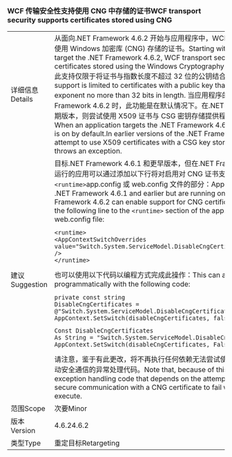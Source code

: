 ### <a name="wcf-transport-security-supports-certificates-stored-using-cng"></a><span data-ttu-id="62930-101">WCF 传输安全性支持使用 CNG 中存储的证书</span><span class="sxs-lookup"><span data-stu-id="62930-101">WCF transport security supports certificates stored using CNG</span></span>

|   |   |
|---|---|
|<span data-ttu-id="62930-102">详细信息</span><span class="sxs-lookup"><span data-stu-id="62930-102">Details</span></span>|<span data-ttu-id="62930-103">从面向.NET Framework 4.6.2 开始与应用程序中，WCF 传输安全支持使用 Windows 加密库 (CNG) 存储的证书。</span><span class="sxs-lookup"><span data-stu-id="62930-103">Starting with apps that target the .NET Framework 4.6.2, WCF transport security supports certificates stored using the Windows Cryptography Library (CNG).</span></span> <span data-ttu-id="62930-104">此支持仅限于将证书与指数长度不超过 32 位的公钥结合使用。</span><span class="sxs-lookup"><span data-stu-id="62930-104">This support is limited to certificates with a public key that has an exponent no more than 32 bits in length.</span></span> <span data-ttu-id="62930-105">当应用程序的目标.NET Framework 4.6.2 时，此功能是在默认情况下。在.NET framework 的早期版本，则尝试使用 X509 证书与 CSG 密钥存储提供程序会引发异常。</span><span class="sxs-lookup"><span data-stu-id="62930-105">When an application targets the .NET Framework 4.6.2, this feature is on by default.In earlier versions of the .NET Framework, the attempt to use X509 certificates with a CSG key storage provider throws an exception.</span></span>|
|<span data-ttu-id="62930-106">建议</span><span class="sxs-lookup"><span data-stu-id="62930-106">Suggestion</span></span>|<span data-ttu-id="62930-107">目标.NET Framework 4.6.1 和更早版本，但在.NET Framework 4.6.2 运行的应用可以通过添加以下行将对启用对 CNG 证书支持<code>&lt;runtime&gt;</code>app.config 或 web.config 文件的部分：</span><span class="sxs-lookup"><span data-stu-id="62930-107">Apps that target the .NET Framework 4.6.1 and earlier but are running on the .NET Framework 4.6.2 can enable support for CNG certificates by adding the following line to the <code>&lt;runtime&gt;</code> section of the app.config or web.config file:</span></span><pre><code class="language-xml">&lt;runtime&gt;&#13;&#10;&lt;AppContextSwitchOverrides value=&quot;Switch.System.ServiceModel.DisableCngCertificates=false&quot; /&gt;&#13;&#10;&lt;/runtime&gt;&#13;&#10;</code></pre><span data-ttu-id="62930-108">也可以使用以下代码以编程方式完成此操作：</span><span class="sxs-lookup"><span data-stu-id="62930-108">This can also be done programmatically with the following code:</span></span><pre><code class="language-cs">private const string DisableCngCertificates = @&quot;Switch.System.ServiceModel.DisableCngCertificate&quot;;&#13;&#10;AppContext.SetSwitch(disableCngCertificates, false);&#13;&#10;</code></pre><pre><code class="language-vb">Const DisableCngCertificates As String = &quot;Switch.System.ServiceModel.DisableCngCertificates&quot;&#13;&#10;AppContext.SetSwitch(disableCngCertificates, False)&#13;&#10;</code></pre><span data-ttu-id="62930-109">请注意，鉴于有此更改，将不再执行任何依赖无法尝试使用 CNG 证书启动安全通信的异常处理代码。</span><span class="sxs-lookup"><span data-stu-id="62930-109">Note that, because of this change, any exception handling code that depends on the attempt to initiate secure communication with a CNG certificate to fail will no longer execute.</span></span>|
|<span data-ttu-id="62930-110">范围</span><span class="sxs-lookup"><span data-stu-id="62930-110">Scope</span></span>|<span data-ttu-id="62930-111">次要</span><span class="sxs-lookup"><span data-stu-id="62930-111">Minor</span></span>|
|<span data-ttu-id="62930-112">版本</span><span class="sxs-lookup"><span data-stu-id="62930-112">Version</span></span>|<span data-ttu-id="62930-113">4.6.2</span><span class="sxs-lookup"><span data-stu-id="62930-113">4.6.2</span></span>|
|<span data-ttu-id="62930-114">类型</span><span class="sxs-lookup"><span data-stu-id="62930-114">Type</span></span>|<span data-ttu-id="62930-115">重定目标</span><span class="sxs-lookup"><span data-stu-id="62930-115">Retargeting</span></span>|

